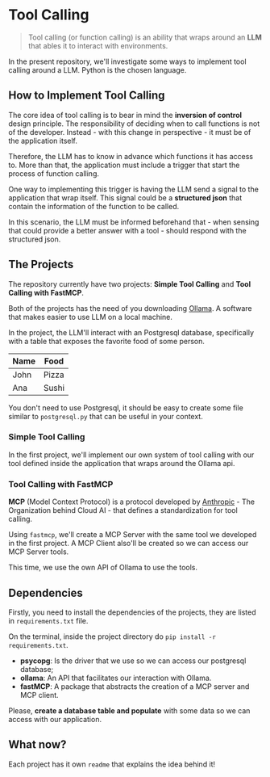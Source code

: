 # Tool Calling

> Tool calling (or function calling) is an ability that wraps around an **LLM** that ables it to interact with environments.

In the present repository, we'll investigate some ways to implement tool calling around a LLM. Python is the chosen language.

## How to Implement Tool Calling

The core idea of tool calling is to bear in mind the **inversion of control** design principle. The responsibility of deciding when to call functions is not of the developer. Instead - with this change in perspective - it must be of the application itself.

Therefore, the LLM has to know in advance which functions it has access to. More than that, the application must include a trigger that start the process of function calling.

One way to implementing this trigger is having the LLM send a signal to the application that wrap itself. This signal could be a **structured json** that contain the information of the function to be called.

In this scenario, the LLM must be informed beforehand that - when sensing that could provide a better answer with a tool - should respond with the structured json.

## The Projects

The repository currently have two projects: **Simple Tool Calling** and **Tool Calling with FastMCP**.

Both of the projects has the need of you downloading [Ollama](https://ollama.com). A software that makes easier to use LLM on a local machine.

In the project, the LLM'll interact with an Postgresql database, specifically with a table that exposes the favorite food of some person.

| Name | Food  |
| ---- | ----- |
| John | Pizza |
| Ana  | Sushi |

You don't need to use Postgresql, it should be easy to create some file similar to `postgresql.py` that can be useful in your context.

### Simple Tool Calling

In the first project, we'll implement our own system of tool calling with our tool defined inside the application that wraps around the Ollama api.

### Tool Calling with FastMCP

**MCP** (Model Context Protocol) is a protocol developed by [Anthropic](https://www.anthropic.com) - The Organization behind Cloud AI - that defines a standardization for tool calling.

Using `fastmcp`, we'll create a MCP Server with the same tool we developed in the first project.
A MCP Client also'll be created so we can access our MCP Server tools.

This time, we use the own API of Ollama to use the tools.

## Dependencies

Firstly, you need to install the dependencies of the projects, they are listed in `requirements.txt` file.

On the terminal, inside the project directory do `pip install -r requirements.txt`.

- **psycopg**: Is the driver that we use so we can access our postgresql database;
- **ollama**: An API that facilitates our interaction with Ollama.
- **fastMCP**: A package that abstracts the creation of a MCP server and MCP client.

Please, **create a database table and populate** with some data so we can access with our application.

## What now?

Each project has it own `readme` that explains the idea behind it!
